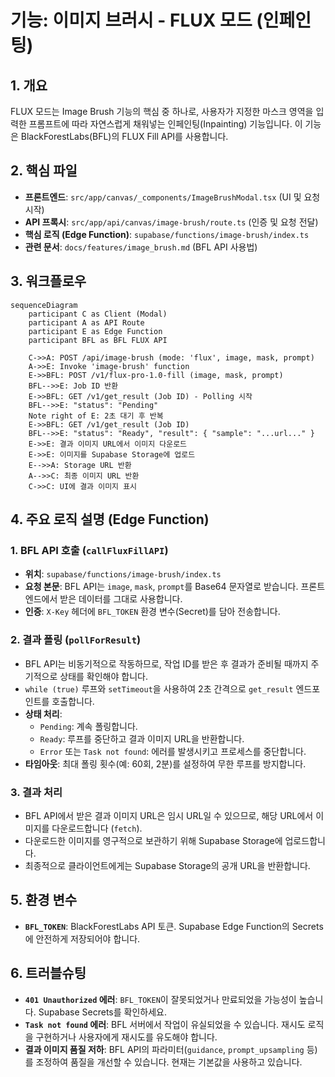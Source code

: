 # 기능: 이미지 브러시 - FLUX 모드 (인페인팅)

## 1. 개요
FLUX 모드는 Image Brush 기능의 핵심 중 하나로, 사용자가 지정한 마스크 영역을 입력한 프롬프트에 따라 자연스럽게 채워넣는 인페인팅(Inpainting) 기능입니다. 이 기능은 BlackForestLabs(BFL)의 FLUX Fill API를 사용합니다.

## 2. 핵심 파일
- **프론트엔드**: `src/app/canvas/_components/ImageBrushModal.tsx` (UI 및 요청 시작)
- **API 프록시**: `src/app/api/canvas/image-brush/route.ts` (인증 및 요청 전달)
- **핵심 로직 (Edge Function)**: `supabase/functions/image-brush/index.ts`
- **관련 문서**: `docs/features/image_brush.md` (BFL API 사용법)

## 3. 워크플로우
```mermaid
sequenceDiagram
    participant C as Client (Modal)
    participant A as API Route
    participant E as Edge Function
    participant BFL as BFL FLUX API

    C->>A: POST /api/image-brush (mode: 'flux', image, mask, prompt)
    A->>E: Invoke 'image-brush' function
    E->>BFL: POST /v1/flux-pro-1.0-fill (image, mask, prompt)
    BFL-->>E: Job ID 반환
    E->>BFL: GET /v1/get_result (Job ID) - Polling 시작
    BFL-->>E: "status": "Pending"
    Note right of E: 2초 대기 후 반복
    E->>BFL: GET /v1/get_result (Job ID)
    BFL-->>E: "status": "Ready", "result": { "sample": "...url..." }
    E->>E: 결과 이미지 URL에서 이미지 다운로드
    E->>E: 이미지를 Supabase Storage에 업로드
    E-->>A: Storage URL 반환
    A-->>C: 최종 이미지 URL 반환
    C->>C: UI에 결과 이미지 표시
```

## 4. 주요 로직 설명 (Edge Function)

### 1. BFL API 호출 (`callFluxFillAPI`)
- **위치**: `supabase/functions/image-brush/index.ts`
- **요청 본문**: BFL API는 `image`, `mask`, `prompt`를 Base64 문자열로 받습니다. 프론트엔드에서 받은 데이터를 그대로 사용합니다.
- **인증**: `X-Key` 헤더에 `BFL_TOKEN` 환경 변수(Secret)를 담아 전송합니다.

### 2. 결과 폴링 (`pollForResult`)
- BFL API는 비동기적으로 작동하므로, 작업 ID를 받은 후 결과가 준비될 때까지 주기적으로 상태를 확인해야 합니다.
- `while (true)` 루프와 `setTimeout`을 사용하여 2초 간격으로 `get_result` 엔드포인트를 호출합니다.
- **상태 처리**:
  - `Pending`: 계속 폴링합니다.
  - `Ready`: 루프를 중단하고 결과 이미지 URL을 반환합니다.
  - `Error` 또는 `Task not found`: 에러를 발생시키고 프로세스를 중단합니다.
- **타임아웃**: 최대 폴링 횟수(예: 60회, 2분)를 설정하여 무한 루프를 방지합니다.

### 3. 결과 처리
- BFL API에서 받은 결과 이미지 URL은 임시 URL일 수 있으므로, 해당 URL에서 이미지를 다운로드합니다 (`fetch`).
- 다운로드한 이미지를 영구적으로 보관하기 위해 Supabase Storage에 업로드합니다.
- 최종적으로 클라이언트에게는 Supabase Storage의 공개 URL을 반환합니다.

## 5. 환경 변수
- **`BFL_TOKEN`**: BlackForestLabs API 토큰. Supabase Edge Function의 Secrets에 안전하게 저장되어야 합니다.

## 6. 트러블슈팅
- **`401 Unauthorized` 에러**: `BFL_TOKEN`이 잘못되었거나 만료되었을 가능성이 높습니다. Supabase Secrets를 확인하세요.
- **`Task not found` 에러**: BFL 서버에서 작업이 유실되었을 수 있습니다. 재시도 로직을 구현하거나 사용자에게 재시도를 유도해야 합니다.
- **결과 이미지 품질 저하**: BFL API의 파라미터(`guidance`, `prompt_upsampling` 등)를 조정하여 품질을 개선할 수 있습니다. 현재는 기본값을 사용하고 있습니다.
